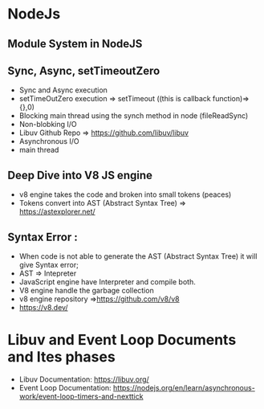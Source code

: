 # NodeJs
## Module System in NodeJS

## Sync, Async, setTimeoutZero
* Sync and Async execution 
* setTimeOutZero execution => setTimeout ((this is callback function)=>{},0)
* Blocking main thread using the synch method in node (fileReadSync)
* Non-blobking I/O
* Libuv Github Repo => https://github.com/libuv/libuv
* Asynchronous I/O
* main thread

## Deep Dive into V8 JS engine
* v8 engine takes the code and broken into small tokens (peaces)
* Tokens convert into AST (Abstract Syntax Tree) => https://astexplorer.net/
## Syntax Error : 
* When code is not able to generate the AST (Abstract Syntax Tree) it will give Syntax error;
* AST => Intepreter
* JavaScript engine have Interpreter and compile both.
* V8 engine handle the garbage collection 
* v8 engine repository =>https://github.com/v8/v8
* https://v8.dev/

# Libuv and Event Loop Documents and Ites phases
* Libuv Documentation: https://libuv.org/
* Event Loop Documentation: https://nodejs.org/en/learn/asynchronous-work/event-loop-timers-and-nexttick